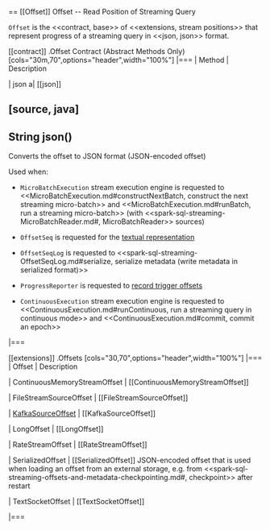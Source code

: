 == [[Offset]] Offset -- Read Position of Streaming Query

`Offset` is the <<contract, base>> of <<extensions, stream positions>> that represent progress of a streaming query in <<json, json>> format.

[[contract]]
.Offset Contract (Abstract Methods Only)
[cols="30m,70",options="header",width="100%"]
|===
| Method
| Description

| json
a| [[json]]

[source, java]
----
String json()
----

Converts the offset to JSON format (JSON-encoded offset)

Used when:

* `MicroBatchExecution` stream execution engine is requested to <<MicroBatchExecution.md#constructNextBatch, construct the next streaming micro-batch>> and <<MicroBatchExecution.md#runBatch, run a streaming micro-batch>> (with <<spark-sql-streaming-MicroBatchReader.md#, MicroBatchReader>> sources)

* `OffsetSeq` is requested for the [textual representation](OffsetSeq.md#toString)

* `OffsetSeqLog` is requested to <<spark-sql-streaming-OffsetSeqLog.md#serialize, serialize metadata (write metadata in serialized format)>>

* `ProgressReporter` is requested to [record trigger offsets](monitoring/ProgressReporter.md#recordTriggerOffsets)

* `ContinuousExecution` stream execution engine is requested to <<ContinuousExecution.md#runContinuous, run a streaming query in continuous mode>> and <<ContinuousExecution.md#commit, commit an epoch>>

|===

[[extensions]]
.Offsets
[cols="30,70",options="header",width="100%"]
|===
| Offset
| Description

| ContinuousMemoryStreamOffset
| [[ContinuousMemoryStreamOffset]]

| FileStreamSourceOffset
| [[FileStreamSourceOffset]]

| [KafkaSourceOffset](datasources/kafka/KafkaSourceOffset.md)
| [[KafkaSourceOffset]]

| LongOffset
| [[LongOffset]]

| RateStreamOffset
| [[RateStreamOffset]]

| SerializedOffset
| [[SerializedOffset]] JSON-encoded offset that is used when loading an offset from an external storage, e.g. from <<spark-sql-streaming-offsets-and-metadata-checkpointing.md#, checkpoint>> after restart

| TextSocketOffset
| [[TextSocketOffset]]

|===
